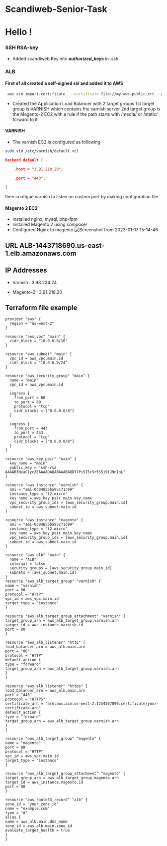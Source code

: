 # Scandiweb-Senior-Task


# Hello ! 
### SSH RSA-key
- Added scandiweb Key into ***authorized_keys*** in .ssh
### ALB

#### First of all created a self-signed ssl and added it to AWS 
```bash
 aws acm import-certificate  --certificate file://my-aws-public.crt --private-key file://my-aws-private.key --region us-east-1 --profile default
 ```
 - Created the Application Load Balancer with 2 target groups 
1st target group is VARNISH which contains the varnish server 
2nd target group is the Magento-2 EC2 with a rule if the path starts with /media/ or /static/ forward to it 

#### VARNISH

- The varnish EC2 is configured as following 
 ```bash
 sudo vim /etc/varnish/default.vcl
```
```JSON
backend default {

    .host = "3.91.218.20";

    .port = "443";

}
```
then configue varnish to listen on custom port by making configuration file

#### Magento 2 EC2
- Installed nginx, mysql, php-fpm
- Installed Magento 2 using composer 
- Configured Nginx to magento
![Screenshot from 2023-01-17 15-14-46](https://user-images.githubusercontent.com/103090890/212922286-2c524e85-2b37-445e-b557-c8341e1c045e.png)

## URL ALB-1443718690.us-east-1.elb.amazonaws.com
## IP Addresses 

- Varnish : 3.93.234.24


- Magento-2 : 3.91.218.20



## Terraform file example 
```HASHICORP
provider "aws" {
  region = "us-west-2"
}

resource "aws_vpc" "main" {
  cidr_block = "10.0.0.0/16"
}

resource "aws_subnet" "main" {
  vpc_id = aws_vpc.main.id
  cidr_block = "10.0.0.0/24"
}

resource "aws_security_group" "main" {
  name = "main"
  vpc_id = aws_vpc.main.id

  ingress {
    from_port = 80
    to_port = 80
    protocol = "tcp"
    cidr_blocks = ["0.0.0.0/0"]
  }

  ingress {
    from_port = 443
    to_port = 443
    protocol = "tcp"
    cidr_blocks = ["0.0.0.0/0"]
  }
}

resource "aws_key_pair" "main" {
  key_name = "main"
  public_key = "ssh-rsa AAAAB3NzaC1yc2EAAAADAQABAAABAQDYlPi5I5c5+5S5j9tJ9n1nL"
}

resource "aws_instance" "varnish" {
  ami = "ami-0c84855ba95c71c99"
  instance_type = "t2.micro"
  key_name = aws_key_pair.main.key_name
  vpc_security_group_ids = [aws_security_group.main.id]
  subnet_id = aws_subnet.main.id
}

resource "aws_instance" "magento" {
  ami = "ami-0c84855ba95c71c99"
  instance_type = "t2.micro"
  key_name = aws_key_pair.main.key_name
  vpc_security_group_ids = [aws_security_group.main.id]
  subnet_id = aws_subnet.main.id
}

resource "aws_alb" "main" {
  name = "ALB"
  internal = false
  security_groups = [aws_security_group.main.id]
  subnets = [aws_subnet.main.id]
}
resource "aws_alb_target_group" "varnish" {
name = "varnish"
port = 80
protocol = "HTTP"
vpc_id = aws_vpc.main.id
target_type = "instance"
}

resource "aws_alb_target_group_attachment" "varnish" {
target_group_arn = aws_alb_target_group.varnish.arn
target_id = aws_instance.varnish.id
port = 80
}

resource "aws_alb_listener" "http" {
load_balancer_arn = aws_alb.main.arn
port = "80"
protocol = "HTTP"
default_action {
type = "forward"
target_group_arn = aws_alb_target_group.varnish.arn
}
}

resource "aws_alb_listener" "https" {
load_balancer_arn = aws_alb.main.arn
port = "443"
protocol = "HTTPS"
certificate_arn = "arn:aws:acm:us-west-2:1234567890:certificate/your-certificate-arn"
default_action {
type = "forward"
target_group_arn = aws_alb_target_group.varnish.arn
}
}

resource "aws_alb_target_group" "magento" {
name = "magento"
port = 80
protocol = "HTTP"
vpc_id = aws_vpc.main.id
target_type = "instance"
}

resource "aws_alb_target_group_attachment" "magento" {
target_group_arn = aws_alb_target_group.magento.arn
target_id = aws_instance.magento.id
port = 80
}

resource "aws_route53_record" "alb" {
zone_id = "your_zone_id"
name = "example.com"
type = "A"
alias {
name = aws_alb.main.dns_name
zone_id = aws_alb.main.zone_id
evaluate_target_health = true
}
}
```
  
  

